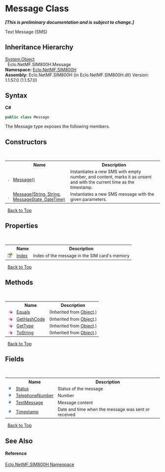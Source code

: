 # Message Class
 _**\[This is preliminary documentation and is subject to change.\]**_

Text Message (SMS)


## Inheritance Hierarchy
<a href="http://msdn2.microsoft.com/en-us/library/e5kfa45b" target="_blank">System.Object</a><br />&nbsp;&nbsp;Eclo.NetMF.SIM800H.Message<br />
**Namespace:**&nbsp;<a href="N_Eclo_NetMF_SIM800H">Eclo.NetMF.SIM800H</a><br />**Assembly:**&nbsp;Eclo.NetMF.SIM800H (in Eclo.NetMF.SIM800H.dll) Version: 1.1.57.0 (1.1.57.0)

## Syntax

**C#**<br />
``` C#
public class Message
```

The Message type exposes the following members.


## Constructors
&nbsp;<table><tr><th></th><th>Name</th><th>Description</th></tr><tr><td>![Public method](media/pubmethod.gif "Public method")</td><td><a href="M_Eclo_NetMF_SIM800H_Message__ctor">Message()</a></td><td>
Instantiates a new SMS with empty number, and content, marks it as unsent and with the current time as the timestamp.</td></tr><tr><td>![Public method](media/pubmethod.gif "Public method")</td><td><a href="M_Eclo_NetMF_SIM800H_Message__ctor_1">Message(String, String, MessageState, DateTime)</a></td><td>
Instantiates a new SMS message with the given parameters.</td></tr></table>&nbsp;
<a href="#message-class">Back to Top</a>

## Properties
&nbsp;<table><tr><th></th><th>Name</th><th>Description</th></tr><tr><td>![Public property](media/pubproperty.gif "Public property")</td><td><a href="P_Eclo_NetMF_SIM800H_Message_Index">Index</a></td><td>
Index of the message in the SIM card's memory</td></tr></table>&nbsp;
<a href="#message-class">Back to Top</a>

## Methods
&nbsp;<table><tr><th></th><th>Name</th><th>Description</th></tr><tr><td>![Public method](media/pubmethod.gif "Public method")</td><td><a href="http://msdn2.microsoft.com/en-us/library/bsc2ak47" target="_blank">Equals</a></td><td> (Inherited from <a href="http://msdn2.microsoft.com/en-us/library/e5kfa45b" target="_blank">Object</a>.)</td></tr><tr><td>![Public method](media/pubmethod.gif "Public method")</td><td><a href="http://msdn2.microsoft.com/en-us/library/zdee4b3y" target="_blank">GetHashCode</a></td><td> (Inherited from <a href="http://msdn2.microsoft.com/en-us/library/e5kfa45b" target="_blank">Object</a>.)</td></tr><tr><td>![Public method](media/pubmethod.gif "Public method")</td><td><a href="http://msdn2.microsoft.com/en-us/library/dfwy45w9" target="_blank">GetType</a></td><td> (Inherited from <a href="http://msdn2.microsoft.com/en-us/library/e5kfa45b" target="_blank">Object</a>.)</td></tr><tr><td>![Public method](media/pubmethod.gif "Public method")</td><td><a href="http://msdn2.microsoft.com/en-us/library/7bxwbwt2" target="_blank">ToString</a></td><td> (Inherited from <a href="http://msdn2.microsoft.com/en-us/library/e5kfa45b" target="_blank">Object</a>.)</td></tr></table>&nbsp;
<a href="#message-class">Back to Top</a>

## Fields
&nbsp;<table><tr><th></th><th>Name</th><th>Description</th></tr><tr><td>![Public field](media/pubfield.gif "Public field")</td><td><a href="F_Eclo_NetMF_SIM800H_Message_Status">Status</a></td><td>
Status of the message</td></tr><tr><td>![Public field](media/pubfield.gif "Public field")</td><td><a href="F_Eclo_NetMF_SIM800H_Message_TelephoneNumber">TelephoneNumber</a></td><td>
Number</td></tr><tr><td>![Public field](media/pubfield.gif "Public field")</td><td><a href="F_Eclo_NetMF_SIM800H_Message_TextMessage">TextMessage</a></td><td>
Message content</td></tr><tr><td>![Public field](media/pubfield.gif "Public field")</td><td><a href="F_Eclo_NetMF_SIM800H_Message_Timestamp">Timestamp</a></td><td>
Date and time when the message was sent or received</td></tr></table>&nbsp;
<a href="#message-class">Back to Top</a>

## See Also


#### Reference
<a href="N_Eclo_NetMF_SIM800H">Eclo.NetMF.SIM800H Namespace</a><br />